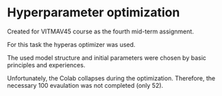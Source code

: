 # Hyperparameter optimization

Created for VITMAV45 course as the fourth mid-term assignment.

For this task the hyperas optimizer was used. 

The used model structure and initial parameters were chosen by basic principles and experiences.

Unfortunately, the Colab collapses during the optimization. Therefore, the necessary 100 evaulation was not completed (only 52).
